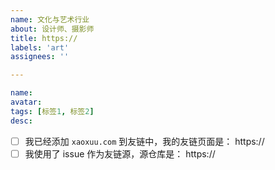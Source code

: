 ```yaml
---
name: 文化与艺术行业
about: 设计师、摄影师
title: https://
labels: 'art'
assignees: ''

---
```

<!-- 设计师、摄影师 -->
```yaml
name:
avatar:
tags: [标签1, 标签2]
desc:
```

<!-- 以下二选一 -->
- [ ] 我已经添加 `xaoxuu.com` 到友链中，我的友链页面是： https://
- [ ] 我使用了 issue 作为友链源，源仓库是： https://
